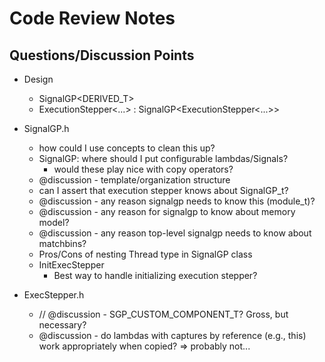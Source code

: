 # Code Review Notes

## Questions/Discussion Points

- Design
  - SignalGP<DERIVED_T>
  - ExecutionStepper<...> : SignalGP<ExecutionStepper<...>>

- SignalGP.h
  - how could I use concepts to clean this up?
  - SignalGP: where should I put configurable lambdas/Signals?
    - would these play nice with copy operators?
  - @discussion - template/organization structure
  - can I assert that execution stepper knows about SignalGP_t?
  - @discussion - any reason signalgp needs to know this (module_t)?
  - @discussion - any reason for signalgp to know about memory model?
  - @discussion - any reason top-level signalgp needs to know about matchbins?
  - Pros/Cons of nesting Thread type in SignalGP class
  - InitExecStepper
    - Best way to handle initializing execution stepper?
- ExecStepper.h
  - // @discussion - SGP_CUSTOM_COMPONENT_T? Gross, but necessary?
  - @discussion - do lambdas with captures by reference (e.g., this) work appropriately
              when copied? => probably not...